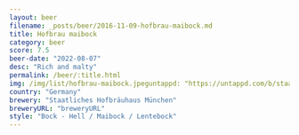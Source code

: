 ```yaml
---
layout: beer
filename: _posts/beer/2016-11-09-hofbrau-maibock.md
title: Hofbrau maibock
category: beer
score: 7.5
beer-date: "2022-08-07"
desc: "Rich and malty"
permalink: /beer/:title.html
img: /img/list/hofbrau-maibock.jpeguntappd: "https://untappd.com/b/staatliches-hofbrauhaus-munchen-hofbrau-maibock/20290"
country: "Germany"
brewery: "Staatliches Hofbräuhaus München"
breweryURL: "breweryURL"
style: "Bock - Hell / Maibock / Lentebock"
---
```

